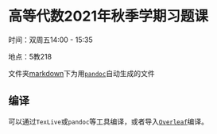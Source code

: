 # 高等代数2021年秋季学期习题课

时间：双周五14:00 - 15:35

地点：5教218


文件夹[markdown](markdown/)下为用[`pandoc`](https://pandoc.org/)自动生成的文件

## 编译

可以通过`TexLive`或`pandoc`等工具编译，或者导入[`Overleaf`](https://www.overleaf.com/dash)编译。
